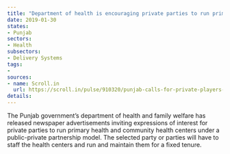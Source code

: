 ```yaml
---
title: "Department of health is encouraging private parties to run primary health centers"
date: 2019-01-30
states:
- Punjab
sectors:
- Health
subsectors:
- Delivery Systems
tags:
- 
sources:
- name: Scroll.in
  url: https://scroll.in/pulse/910320/punjab-calls-for-private-players-to-run-public-health-centres-and-charge-patients-for-services
details:
---
```


The Punjab government’s department of health and family welfare has released newspaper advertisements inviting expressions of interest for private parties to run primary health and community health centers under a public-private partnership model. The selected party or parties will have to staff the health centers and run and maintain them for a fixed tenure.
